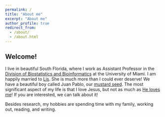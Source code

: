```yaml
---
permalink: /
title: "About me"
excerpt: "About me"
author_profile: true
redirect_from: 
  - /about/
  - /about.html
---
```


## Welcome!

I live in beautiful South Florida, where I work as Assistant Professor in the [Division of Biostatistics and Bioinformatics](https://www.publichealth.med.miami.edu/divisions/biostatistics/) at the University of Miami. I am happily married to [Lis](https://www.instagram.com/lisettesarrias/). She is much more than I could ever deserve! We have a beautiful boy called Juan Pablo, our [mustard seed](https://www.biblegateway.com/passage/?search=Mateo+13%3A31-32&version=NIV). The most significant aspect of my life is that I love Jesus, but not as much as [He loves me](https://www.biblegateway.com/passage/?search=John%203%3A16&version=NIV)! If you are interested, we can talk about it!

Besides research, my hobbies are spending time with my family, working out, reading, and writing.
